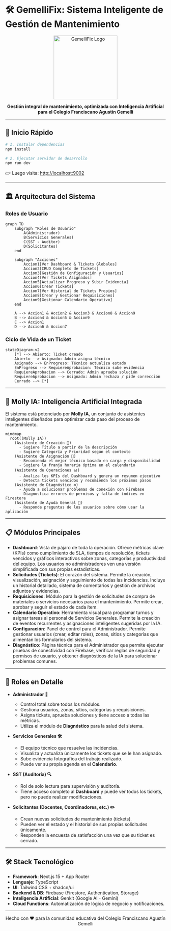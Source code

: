 
# 🛠️ GemelliFix: Sistema Inteligente de Gestión de Mantenimiento

<p align="center">
  <img src="https://firebasestorage.googleapis.com/v0/b/gemellifix.firebasestorage.app/o/Logo.png?alt=media&token=3c91d664-c1d3-43b0-b81f-2b21a7cf2c05" width="200" alt="GemelliFix Logo"/>
</p>

<p align="center">
  <b>Gestión integral de mantenimiento, optimizada con Inteligencia Artificial para el Colegio Franciscano Agustín Gemelli</b>
</p>

---

## 🚀 Inicio Rápido

```bash
# 1. Instalar dependencias
npm install

# 2. Ejecutar servidor de desarrollo
npm run dev
```

👉 Luego visita: [http://localhost:9002](http://localhost:9002)

---

## 🏛️ Arquitectura del Sistema

### Roles de Usuario
```mermaid
graph TD
    subgraph "Roles de Usuario"
        A(Administrador)
        B(Servicios Generales)
        C(SST - Auditor)
        D(Solicitantes)
    end

    subgraph "Acciones"
        Accion1[Ver Dashboard & Tickets Globales]
        Accion2[CRUD Completo de Tickets]
        Accion3[Gestión de Configuración y Usuarios]
        Accion4[Ver Tickets Asignados]
        Accion5[Actualizar Progreso y Subir Evidencia]
        Accion6[Crear Tickets]
        Accion7[Ver Historial de Tickets Propios]
        Accion8[Crear y Gestionar Requisiciones]
        Accion9[Gestionar Calendario Operativo]
    end

    A --> Accion1 & Accion2 & Accion3 & Accion8 & Accion9
    B --> Accion4 & Accion5 & Accion9
    C --> Accion1
    D --> Accion6 & Accion7
```

### Ciclo de Vida de un Ticket
```mermaid
stateDiagram-v2
    [*] --> Abierto: Ticket creado
    Abierto --> Asignado: Admin asigna técnico
    Asignado --> EnProgreso: Técnico actualiza estado
    EnProgreso --> RequiereAprobacion: Técnico sube evidencia
    RequiereAprobacion --> Cerrado: Admin aprueba solución
    RequiereAprobacion --> Asignado: Admin rechaza / pide corrección
    Cerrado --> [*]
```

---

## 🤖 Molly IA: Inteligencia Artificial Integrada

El sistema está potenciado por **Molly IA**, un conjunto de asistentes inteligentes diseñados para optimizar cada paso del proceso de mantenimiento.

```mermaid
mindmap
  root((Molly IA))
    (Asistente de Creación 📝)
      - Sugiere Título a partir de la descripción
      - Sugiere Categoría y Prioridad según el contexto
    (Asistente de Asignación 👷)
      - Recomienda el mejor técnico basado en carga y disponibilidad
      - Sugiere la franja horaria óptima en el calendario
    (Asistente de Operaciones 📊)
      - Analiza los KPIs del Dashboard y genera un resumen ejecutivo
      - Detecta tickets vencidos y recomienda los próximos pasos
    (Asistente de Diagnóstico ⚙️)
      - Ayuda a solucionar problemas de conexión con Firebase
      - Diagnostica errores de permisos y falta de índices en Firestore
    (Asistente de Ayuda General 💬)
      - Responde preguntas de los usuarios sobre cómo usar la aplicación
```

---
## 📋 Módulos Principales

-   **Dashboard**: Vista de pájaro de toda la operación. Ofrece métricas clave (KPIs) como cumplimiento de SLA, tiempos de resolución, tickets vencidos y gráficos interactivos sobre zonas, categorías y productividad del equipo. Los usuarios no administradores ven una versión simplificada con sus propias estadísticas.
-   **Solicitudes (Tickets)**: El corazón del sistema. Permite la creación, visualización, asignación y seguimiento de todas las incidencias. Incluye un historial detallado, sistema de comentarios y gestión de archivos adjuntos y evidencias.
-   **Requisiciones**: Módulo para la gestión de solicitudes de compra de materiales o servicios necesarios para el mantenimiento. Permite crear, aprobar y seguir el estado de cada ítem.
-   **Calendario Operativo**: Herramienta visual para programar turnos y asignar tareas al personal de Servicios Generales. Permite la creación de eventos recurrentes y asignaciones inteligentes sugeridas por la IA.
-   **Configuración**: Panel de control para el Administrador. Permite gestionar usuarios (crear, editar roles), zonas, sitios y categorías que alimentan los formularios del sistema.
-   **Diagnóstico**: Página técnica para el Administrador que permite ejecutar pruebas de conectividad con Firebase, verificar reglas de seguridad y permisos de usuario, y obtener diagnósticos de la IA para solucionar problemas comunes.

---

## 👥 Roles en Detalle

-   **Administrador 👑**
    -   Control total sobre todos los módulos.
    -   Gestiona usuarios, zonas, sitios, categorías y requisiciones.
    -   Asigna tickets, aprueba soluciones y tiene acceso a todas las métricas.
    -   Utiliza el módulo de **Diagnóstico** para la salud del sistema.

-   **Servicios Generales 🛠️**
    -   El equipo técnico que resuelve las incidencias.
    -   Visualiza y actualiza únicamente los tickets que se le han asignado.
    -   Sube evidencia fotográfica del trabajo realizado.
    -   Puede ver su propia agenda en el **Calendario**.

-   **SST (Auditoría) 🔍**
    -   Rol de solo lectura para supervisión y auditoría.
    -   Tiene acceso completo al **Dashboard** y puede ver todos los tickets, pero no puede realizar modificaciones.

-   **Solicitantes (Docentes, Coordinadores, etc.) ✏️**
    -   Crean nuevas solicitudes de mantenimiento (tickets).
    -   Pueden ver el estado y el historial de sus propias solicitudes únicamente.
    -   Responden la encuesta de satisfacción una vez que su ticket es cerrado.

---

## 🛠️ Stack Tecnológico

-   **Framework**: Next.js 15 + App Router
-   **Lenguaje**: TypeScript
-   **UI**: Tailwind CSS + shadcn/ui
-   **Backend & DB**: Firebase (Firestore, Authentication, Storage)
-   **Inteligencia Artificial**: Genkit (Google AI - Gemini)
-   **Cloud Functions**: Automatización de lógica de negocio y notificaciones.

---

<p align="center">
  Hecho con ❤️ para la comunidad educativa del Colegio Franciscano Agustín Gemelli
</p>

